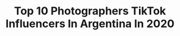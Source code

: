---
title: Top 10 Photographers TikTok Influencers In Argentina In 2020
description: >-
  Find top photographers TikTok influencers in Argentina in 2020. Most popular hashtags: #photographer #model #coronavirus #viral.
platform: TikTok
profiles:
  - username: "melercoli"
    fullname: >-
      Mel 
    location: "Argentina"
    followers: 25711
    engagement: 1517
    commentsToLikes: 0.018703
    id: cka6p5b7ei9jm0i781wfw7oq5
    verified: false
    hashtags: "#phototips, #twitter, #poses, #duet"
  - username: "nikinicoleee"
    fullname: >-
      Niki ✨
    location: "Argentina"
    followers: 16889
    engagement: 727
    commentsToLikes: 0.014950
    id: cka0lj0r1rau70i781hc78nnr
    verified: false
    hashtags: "#jansport, #foryoupage, #funnycat, #loserschallenge"
  - username: "matias.cagliolo"
    fullname: >-
      Matías Cagliolo
    location: "Argentina"
    followers: 26401
    engagement: 1104
    commentsToLikes: 0.006125
    id: ck900ywywb3gg0j78woz212e7
    verified: false
    hashtags: "#photomagic, #photochallenge, #photographer, #playa"
  - username: "cande.fuentes"
    fullname: >-
      cande
    location: "Argentina"
    followers: 30606
    engagement: 1842
    commentsToLikes: 0.025056
    id: ck8ozzxqteg710j78ymgjj48y
    verified: false
    hashtags: "#beautyhacks, #foxyeyes, #fotografo, #chile"
  - username: "leofurio"
    fullname: >-
      Leo Furió
    location: "Argentina"
    followers: 10200
    engagement: 1062
    commentsToLikes: 0.051168
    id: ck9f1ppzp981w0j782uu75r30
    verified: false
    hashtags: "#model, #colors, #xyzbca, #instagramedit"
  - username: "lasfotosdebenja"
    fullname: >-
      Benji👑
    location: "Argentina"
    followers: 118369
    engagement: 1860
    commentsToLikes: 0.023165
    id: cka0x5g165pau0i78zm94t1rb
    verified: false
    hashtags: "#papa, #beforeandafter, #islandia, #poncho"
  - username: "rogeraw"
    fullname: >-
      Roger Vekstein
    location: "Argentina"
    followers: 9597
    engagement: 1953
    commentsToLikes: 0.020343
    id: cka695y0erbuo0i78zxbrj41j
    verified: false
    hashtags: "#hiddenroom, #artistsoftiktok, #cuarentena, #tiktokargentina"
  - username: "irumazino0"
    fullname: >-
      Iru
    location: "Argentina"
    followers: 662083
    engagement: 1398
    commentsToLikes: 0.011629
    id: ckaihgfsp5uhs0i78rh27u1xw
    verified: false
    hashtags: "#casiangeles, #kidkeo, #dance, #photographer"
  - username: "romaningaramo"
    fullname: >-
      Roman Ingaramo
    location: "Argentina"
    followers: 45702
    engagement: 503
    commentsToLikes: 0.035161
    id: cka0ub1j2thki0i78ztdu8j2j
    verified: false
    hashtags: "#hackers, #recetafacil, #canciones, #mantenida"
---